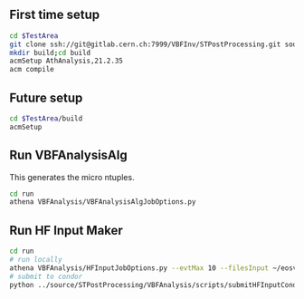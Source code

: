 ## First time setup ##

```bash
cd $TestArea
git clone ssh://git@gitlab.cern.ch:7999/VBFInv/STPostProcessing.git source/
mkdir build;cd build
acmSetup AthAnalysis,21.2.35
acm compile
```

## Future setup ##

```bash
cd $TestArea/build
acmSetup
```

## Run VBFAnalysisAlg ##
This generates the micro ntuples.
```bash
cd run
athena VBFAnalysis/VBFAnalysisAlgJobOptions.py
```

## Run HF Input Maker ##

```bash
cd run
# run locally
athena VBFAnalysis/HFInputJobOptions.py --evtMax 10 --filesInput ~/eosvbfinv/FinalNtuplesJuly18/VBFHiggsInv_Ztot_bkg_fixednom.root - --currentSamples Z_EWK --currentVariation NONE
# submit to condor
python ../source/STPostProcessing/VBFAnalysis/scripts/submitHFInputCondor.py
```